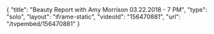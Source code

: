 {
    "title": "Beauty Report with Amy Morrison 03.22.2018 - 7 PM",
    "type": "solo",
    "layout": "iframe-static",
    "videoId": "156470881",
    "url": "\/tvpembed\/156470881"
}